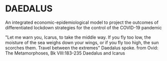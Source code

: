 # DAEDALUS
An integrated economic-epidemiological model to project the outcomes of differentiated lockdown strategies for the control of the COVID-19 pandemic





"Let me warn you, Icarus, to take the middle way. If you fly too low, the moisture of the sea weighs down your wings, or if you fly too high, the sun scorches them. Travel between the extremes" Daedalus spoke. 
from Ovid: The Metamorphoses, Bk VIII:183-235 Daedalus and Icarus
